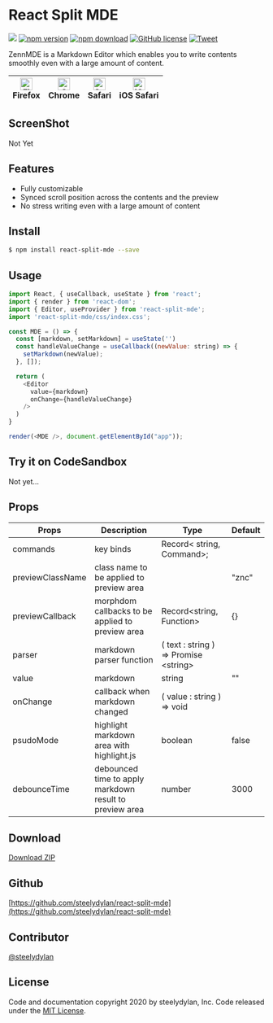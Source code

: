 # React Split MDE

![](https://github.com/steelydylan/react-split-mde/workflows/Node%20CI/badge.svg)
[![npm version](https://badge.fury.io/js/react-split-mde.svg)](https://badge.fury.io/js/react-split-mde)
[![npm download](http://img.shields.io/npm/dm/react-split-mde.svg)](https://www.npmjs.com/package/react-split-mde)
[![GitHub license](https://img.shields.io/badge/license-MIT-brightgreen.svg)](https://raw.githubusercontent.com/steelydylan/react-split-mde/master/LICENSE)
[![Tweet](https://img.shields.io/twitter/url/http/shields.io.svg?style=social)](https://twitter.com/intent/tweet?text=Awesome%20Markdown%20Editor%20JavaScript%20%Editor&url=https://github.com/steelydylan/react-split-mde&via=zenn_dev&hashtags=zenn)


ZennMDE is a Markdown Editor which enables you to write contents smoothly even with a large amount of content.

| [<img src="https://raw.githubusercontent.com/alrra/browser-logos/master/src/firefox/firefox_48x48.png" alt="Firefox" width="24px" height="24px" />](http://godban.github.io/browsers-support-badges/)</br>Firefox | [<img src="https://raw.githubusercontent.com/alrra/browser-logos/master/src/chrome/chrome_48x48.png" alt="Chrome" width="24px" height="24px" />](http://godban.github.io/browsers-support-badges/)</br>Chrome | [<img src="https://raw.githubusercontent.com/alrra/browser-logos/master/src/safari/safari_48x48.png" alt="Safari" width="24px" height="24px" />](http://godban.github.io/browsers-support-badges/)</br>Safari | [<img src="https://raw.githubusercontent.com/alrra/browser-logos/master/src/safari-ios/safari-ios_48x48.png" alt="iOS Safari" width="24px" height="24px" />](http://godban.github.io/browsers-support-badges/)</br>iOS Safari | 
| --------- | --------- | --------- | --------- | 

## ScreenShot

Not Yet

## Features

*   Fully customizable
*   Synced scroll position across the contents and the preview
*   No stress writing even with a large amount of content

## Install

```sh
$ npm install react-split-mde --save
```

## Usage

```js
import React, { useCallback, useState } from 'react';
import { render } from 'react-dom';
import { Editor, useProvider } from 'react-split-mde';
import 'react-split-mde/css/index.css';

const MDE = () => {
  const [markdown, setMarkdown] = useState('')
  const handleValueChange = useCallback((newValue: string) => {
    setMarkdown(newValue);
  }, []);

  return (
    <Editor
      value={markdown}
      onChange={handleValueChange}
    />
  )
}

render(<MDE />, document.getElementById("app"));
```

## Try it on CodeSandbox

Not yet...

## Props

| Props            | Description                                             | Type                                        | Default |
|------------------|---------------------------------------------------------|---------------------------------------------|---------|
| commands         | key binds                                               | Record&lt; string,  Command&gt;;               |         |
| previewClassName | class name to be applied to preview area                |                                             | "znc"   |
| previewCallback  | morphdom callbacks to be applied to preview area        | Record&lt;string, Function&gt;                    | {}      |
| parser           | markdown parser function                                | ( text :  string )  =&gt;   Promise &lt;string&gt; |         |
| value            | markdown                                                | string                                      | ""      |
| onChange         | callback when markdown changed                          | ( value :  string )  =&gt;   void              |         |
| psudoMode        | highlight markdown area with highlight.js               | boolean                                     | false   |
| debounceTime     | debounced time to apply markdown result to preview area | number                                      | 3000    |

## Download
[Download ZIP](https://github.com/steelydylan/react-split-mde/archive/master.zip)

## Github
[https://github.com/steelydylan/react-split-mde](https://github.com/steelydylan/react-split-mde)

## Contributor
[@steelydylan](https://github.com/steelydylan)

## License
Code and documentation copyright 2020 by steelydylan, Inc. Code released under the [MIT License](https://github.com/steelydylan/react-split-mde/blob/master/LICENSE).
